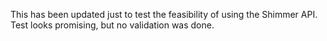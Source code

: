This has been updated just to test the feasibility of using the Shimmer API. Test looks promising, but no validation was done.
